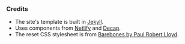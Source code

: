 ### Credits

* The site's template is built in [Jekyll](https://jekyllrb.com/).
* Uses components from [Netlify](https://netlify.com/) and [Decap](https://decapcms.org/).
* The reset CSS stylesheet is from [Barebones by Paul Robert Lloyd](https://github.com/paulrobertlloyd/barebones).